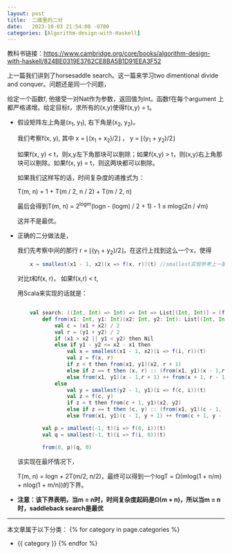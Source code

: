 ```yaml
---
layout: post
title:  二维里的二分
date:   2023-10-03 21:54:08 -0700
categories: [Algorithm-design-with-Haskell]
---
```


教科书链接：<https://www.cambridge.org/core/books/algorithm-design-with-haskell/824BE0319E3762CE8BA5B1D91EEA3F52>

上一篇我们讲到了horsesaddle search。这一篇来学习two dimentional divide and conquer。问题还是同一个问题，

给定一个函数f, 他接受一对Nat作为参数，返回值为Int。函数f在每个argument 上都严格递增。给定目标t，求所有的(x,y)使得f(x,y) = t。

- 假设矩阵左上角是(x<sub>1</sub>, y<sub>1</sub>), 右下角是(x<sub>2</sub>, y<sub>2</sub>)。

    我们考察f(x, y), 其中 x = &#x230A;(x<sub>1</sub> + x<sub>2</sub>)/2&#x230B; ， y = &#x230A;(y<sub>1</sub> + y<sub>2</sub>)/2&#x230B;

    如果f(x, y) &lt; t，则x,y左下角那块可以剔除；如果f(x,y) &gt; t，则(x,y)右上角那块可以剔除。如果f(x, y) = t，则这两块都可以剔除。

    如果我们这样写的话，时间复杂度的递推式为：

    T(m, n) = 1 + T(m / 2, n / 2) + T(m / 2, n)

    最后会得到T(m, n) = 2<sup>logm</sup>(logn - (logm) / 2 + 1) - 1 &le; mlog(2n / &radic;m)

    这并不是最优。

- 正确的二分做法是，

    我们先考察中间的那行 r = &#x230A;(y<sub>1</sub> + y<sub>2</sub>)/2&#x230B;，在这行上找到这么一个x，使得

    ```scala
        x = smallest(x1 - 1, x2)(x => f(x, r))(t) //smallest实现参考上一篇
    ```

    对比t和f(x, r)， 如果f(x,r) &lt; t, 

    用Scala来实现的话就是：

    ```scala
        
        val search: ((Int, Int) => Int) => Int => List[(Int, Int)] = (f: (Int, Int) => Int) => t =>
            def from(x1: Int, y1: Int)(x2: Int, y2: Int): List[(Int, Int)] = 
                val c = (x1 + x2) / 2
                val r = (y1 + y2) / 2
                if (x1 > x2 || y1 < y2) then Nil
                else if y1 - y2 <= x2 - x1 then
                    val x = smallest(x1 - 1, x2)(i => f(i, r))(t)
                    val z = f(x, r)
                    if z < t then from(x1, y1)(x2, r + 1)
                    else if z == t then (x, r) :: (from(x1, y1)(x - 1,r + 1) ++ from(x + 1, r - 1)(x2, y2))
                    else from(x1, y1)(x - 1,r + 1) ++ from(x + 1, r - 1)(x2, y2)
                else
                    val y = smallest(y2 - 1, y1)(i => f(c, i))(t)
                    val z = f(c, y)
                    if z < t then from(c + 1, y1)(x2, y2)
                    else if z == t then (c, y) :: (from(x1, y1)(c - 1, y + 1) ++ from(c + 1, y - 1)(x2, y2))
                    else from(x1, y1)(c - 1, y + 1) ++ from(c + 1, y - 1)(x2, y2)

            val p = smallest(-1, t)(i => f(0, i))(t)
            val q = smallest(-1, t)(i => f(i, 0))(t)

            from(0, p)(q, 0)
    ```

    该实现在最坏情况下，

    T(m, n) = logn + 2T(m/2, n/2)，最终可以得到一个logT = &Omega;(mlog(1 + n/m) + nlog(1 + m/n))的下界。

- **注意：该下界表明，当m = n时，时间复杂度起码是&Omega;(m + n)，所以当m = n时，saddleback search是最优**
---
本文章属于以下分类：
{% for category in page.categories %}
- {{ category }}
{% endfor %}